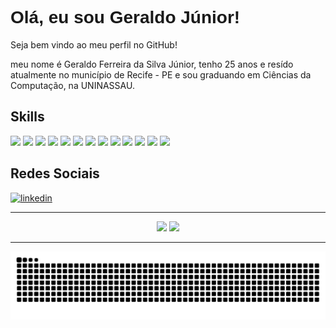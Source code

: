 <h1 style="font-family:Arial,sans-serif;">Olá, eu sou Geraldo Júnior!</h1>
<p>Seja bem vindo ao meu perfil no GitHub!</p>
<p>meu nome é Geraldo Ferreira da Silva Júnior, tenho 25 anos e resído atualmente no município de Recife - PE e sou graduando em Ciências da Computação, na UNINASSAU.</p>
<h2>Skills</h2>
<div>
<img height="45px" src= "https://icongr.am/devicon/git-original.svg?size=128&color=currentColor"/>
<img height="45px" src= "https://icongr.am/devicon/gitlab-original.svg?size=128&color=currentColor"/>
<img height="45px" src= "https://icongr.am/devicon/github-original.svg?size=128&color=currentColor"/>
<img height="45px" src= "https://icongr.am/devicon/html5-original.svg?size=128&color=currentColor"/>
<img height="45px" src= "https://icongr.am/devicon/css3-original.svg?size=128&color=currentColor"/>
<img height="45px" src= "https://icongr.am/devicon/javascript-original.svg?size=128&color=currentColor"/>
<img height="45px" src= "https://icongr.am/devicon/typescript-original.svg?size=128&color=currentColor"/>
<img height="45px" src= "https://icongr.am/devicon/nodejs-original.svg?size=128&color=currentColor"/>
<img height="45px" src= "https://icongr.am/devicon/reactnative-original.svg?size=128&color=currentColor"/>
<img height="45px" src= "https://icongr.am/devicon/angular-original.svg?size=128&color=currentColor"/>
<img height="45px" src= "https://icongr.am/devicon/java-original.svg?size=128&color=currentColor"/>
<img height="45px" src= "https://icongr.am/devicon/python-original.svg?size=128&color=currentColor"/>
<img height="45px" src= "https://icongr.am/devicon/sql-original.svg?size=128&color=currentColor"/>
                  
</div>
<h2>Redes Sociais</h2>
<div>
<a href="https://www.linkedin.com/in/maria-beatriz-lacerda-052115212/">
  <img src="https://img.shields.io/badge/LinkedIn-0077B5?style=for-the-badge&logo=linkedin&logoColor=white" alt="linkedin" />
</a>
</div>



<hr>

<div align = "center">
    <a href="https://githun.com/Gerald0Juni0r"></a>
    <!-- Stats -->
    <img height="160em" src="https://github-readme-stats.vercel.app/api?username=Gerald0Juni0r&show_icons=true&theme=dracula">
    <!-- Language -->
    <img height="160em" src="https://github-readme-stats.vercel.app/api/top-langs/?username=Gerald0Juni0r&layout=compact&theme=dracula">
</div>
   
<hr>

<div align = "center">
    <!-- Snake animation -->
    <img src="https://github.com/Gerald0Juni0r/Gerald0Juni0r/blob/454f8e263d66418e02ba43a8aaf53ba8a2d7f330/github-Contribution-grid-snake.svg" alt="">
</div>
